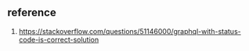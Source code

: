 ## reference
1. https://stackoverflow.com/questions/51146000/graphql-with-status-code-is-correct-solution